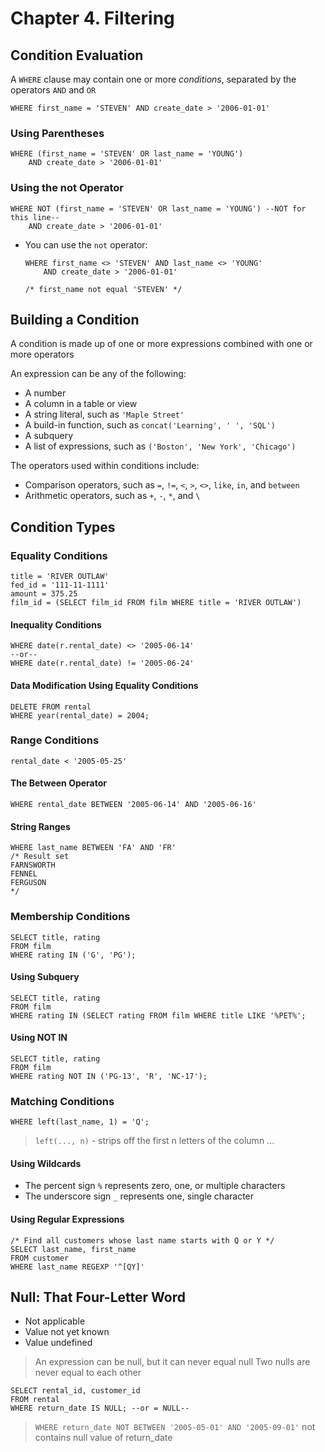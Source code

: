 # Chapter 4. Filtering

## Condition Evaluation

A `WHERE` clause may contain one or more _conditions_, separated by the operators `AND` and `OR`

    WHERE first_name = 'STEVEN' AND create_date > '2006-01-01'

### Using Parentheses

    WHERE (first_name = 'STEVEN' OR last_name = 'YOUNG')
        AND create_date > '2006-01-01'

### Using the not Operator

    WHERE NOT (first_name = 'STEVEN' OR last_name = 'YOUNG') --NOT for this line--
        AND create_date > '2006-01-01'

- You can use the `not` operator:

    ```    
    WHERE first_name <> 'STEVEN' AND last_name <> 'YOUNG'
        AND create_date > '2006-01-01'
  
    /* first_name not equal 'STEVEN' */
    ```

## Building a Condition
A condition is made up of one or more expressions combined with one or more operators

An expression can be any of the following:
- A number
- A column in a table or view
- A string literal, such as `'Maple Street'`
- A build-in function, such as `concat('Learning', ' ', 'SQL')`
- A subquery
- A list of expressions, such as `('Boston', 'New York', 'Chicago')`

The operators used within conditions include:
- Comparison operators, such as `=`, `!=`, `<`, `>`, `<>`, `like`, `in`, and `between`
- Arithmetic operators, such as `+`, `-`, `*`, and `\`

## Condition Types

### Equality Conditions

    title = 'RIVER OUTLAW'
    fed_id = '111-11-1111'
    amount = 375.25
    film_id = (SELECT film_id FROM film WHERE title = 'RIVER OUTLAW')

#### Inequality Conditions

    WHERE date(r.rental_date) <> '2005-06-14'
    --or--
    WHERE date(r.rental_date) != '2005-06-24'

#### Data Modification Using Equality Conditions

    DELETE FROM rental
    WHERE year(rental_date) = 2004;

### Range Conditions

    rental_date < '2005-05-25'

#### The Between Operator

    WHERE rental_date BETWEEN '2005-06-14' AND '2005-06-16'

#### String Ranges

    WHERE last_name BETWEEN 'FA' AND 'FR'
    /* Result set
    FARNSWORTH
    FENNEL
    FERGUSON
    */

### Membership Conditions

    SELECT title, rating
    FROM film
    WHERE rating IN ('G', 'PG');

#### Using Subquery
    
    SELECT title, rating
    FROM film
    WHERE rating IN (SELECT rating FROM film WHERE title LIKE '%PET%';

#### Using NOT IN
    
    SELECT title, rating
    FROM film
    WHERE rating NOT IN ('PG-13', 'R', 'NC-17');

### Matching Conditions

    WHERE left(last_name, 1) = 'Q';

> `left(..., n)` - strips off the first n letters of the column ...

#### Using Wildcards

- The percent sign `%` represents zero, one, or multiple characters
- The underscore sign `_` represents one, single character

#### Using Regular Expressions

    /* Find all customers whose last name starts with Q or Y */
    SELECT last_name, first_name
    FROM customer
    WHERE last_name REGEXP '^[QY]'

## Null: That Four-Letter Word
- Not applicable
- Value not yet known
- Value undefined

> An expression can be null, but it can never equal null
> Two nulls are never equal to each other

    SELECT rental_id, customer_id
    FROM rental
    WHERE return_date IS NULL; --or = NULL--

> `WHERE return_date NOT BETWEEN '2005-05-01' AND '2005-09-01'` not contains null value of return_date


